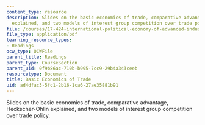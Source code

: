 ```yaml
---
content_type: resource
description: Slides on the basic economics of trade, comparative advantage, Heckscher-Ohlin
  explained, and two models of interest group competition over trade policy.
file: /courses/17-424-international-political-economy-of-advanced-industrial-societies-fall-2011/ad4dfac35fc12b161ca627ae35881b91_MIT17_424F11_BasicEcoTrade.pdf
file_type: application/pdf
learning_resource_types:
- Readings
ocw_type: OCWFile
parent_title: Readings
parent_type: CourseSection
parent_uid: 0f9b86ac-710b-b995-7cc9-29b4a343ceeb
resourcetype: Document
title: Basic Economics of Trade
uid: ad4dfac3-5fc1-2b16-1ca6-27ae35881b91
---
```

Slides on the basic economics of trade, comparative advantage, Heckscher-Ohlin explained, and two models of interest group competition over trade policy.

